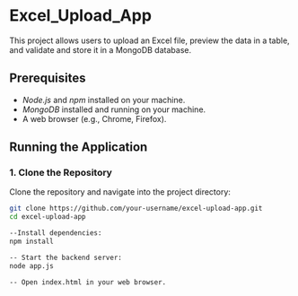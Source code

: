 # Excel_Upload_App

This project allows users to upload an Excel file, preview the data in a table, and validate and store it in a MongoDB database.

## Prerequisites

- *Node.js* and *npm* installed on your machine.
- *MongoDB* installed and running on your machine.
- A web browser (e.g., Chrome, Firefox).

## Running the Application

### 1. Clone the Repository

Clone the repository and navigate into the project directory:

```bash
git clone https://github.com/your-username/excel-upload-app.git
cd excel-upload-app

--Install dependencies:
npm install

-- Start the backend server:
node app.js

-- Open index.html in your web browser.
